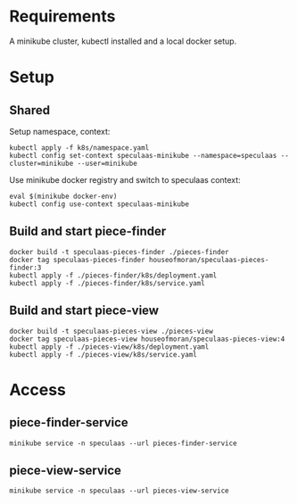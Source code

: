 # Requirements

A minikube cluster, kubectl installed and a local docker setup.

# Setup

## Shared

Setup namespace, context:

    kubectl apply -f k8s/namespace.yaml
    kubectl config set-context speculaas-minikube --namespace=speculaas --cluster=minikube --user=minikube

Use minikube docker registry and switch to speculaas context:

    eval $(minikube docker-env)
    kubectl config use-context speculaas-minikube
    
## Build and start piece-finder

    docker build -t speculaas-pieces-finder ./pieces-finder
    docker tag speculaas-pieces-finder houseofmoran/speculaas-pieces-finder:3 
    kubectl apply -f ./pieces-finder/k8s/deployment.yaml
    kubectl apply -f ./pieces-finder/k8s/service.yaml

## Build and start piece-view

    docker build -t speculaas-pieces-view ./pieces-view
    docker tag speculaas-pieces-view houseofmoran/speculaas-pieces-view:4
    kubectl apply -f ./pieces-view/k8s/deployment.yaml
    kubectl apply -f ./pieces-view/k8s/service.yaml

# Access

## piece-finder-service

    minikube service -n speculaas --url pieces-finder-service

## piece-view-service

    minikube service -n speculaas --url pieces-view-service
